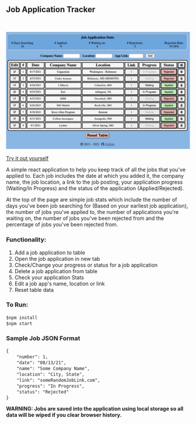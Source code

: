 ## Job Application Tracker

</br>

![Application Preview](preview.png)

[Try it out yourself](https://job-app-tracker.netlify.app/)

A simple react application to help you keep track of all the jobs that you've applied to. Each job includes the date at which you added it, the company name, the job location, a link to the job posting, your application progress (Waiting/In Progress) and the status of the application (Applied/Rejected).

At the top of the page are simple job stats which include the number of days you've been job searching for (Based on your earliest job application), the number of jobs you've applied to, the number of applications you're waiting on, the number of jobs you've been rejected from and the percentage of jobs you've been rejected from.

### Functionality:
1. Add a job application to table
2. Open the job application in new tab
3. Check/Change your progress or status for a job application
4. Delete a job application from table
5. Check your application Stats
6. Edit a job app's name, location or link
7. Reset table data

### To Run:
    $npm install
    $npm start

### Sample Job JSON Format
``` 
{ 
    "number": 1,
    "date": "08/13/21",
    "name": "Some Company Name",
    "location": "City, State",
    "link": "someRandomJobLink.com",
    "progress": "In Progress",
    "status": "Rejected"
} 
```

**WARNING: Jobs are saved into the application using local storage so all data will be wiped if you clear browser history.**